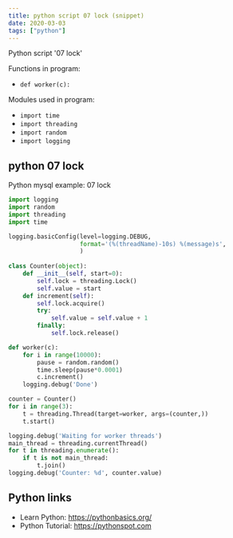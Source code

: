 ```yaml
---
title: python script 07 lock (snippet)
date: 2020-03-03
tags: ["python"]
---
```

Python script '07 lock'

Functions in program: 
* `def worker(c):`

Modules used in program: 
* `import time`
* `import threading`
* `import random`
* `import logging`

## python 07 lock

Python mysql example: 07 lock

```python
import logging
import random
import threading
import time

logging.basicConfig(level=logging.DEBUG,
                    format='(%(threadName)-10s) %(message)s',
                    )
                    
class Counter(object):
    def __init__(self, start=0):
        self.lock = threading.Lock()
        self.value = start
    def increment(self):
        self.lock.acquire()
        try:
            self.value = self.value + 1
        finally:
            self.lock.release()

def worker(c):
    for i in range(10000):
        pause = random.random()
        time.sleep(pause*0.0001)
        c.increment()
    logging.debug('Done')

counter = Counter()
for i in range(3):
    t = threading.Thread(target=worker, args=(counter,))
    t.start()

logging.debug('Waiting for worker threads')
main_thread = threading.currentThread()
for t in threading.enumerate():
    if t is not main_thread:
        t.join()
logging.debug('Counter: %d', counter.value)


```

## Python links

- Learn Python: https://pythonbasics.org/
- Python Tutorial: https://pythonspot.com
